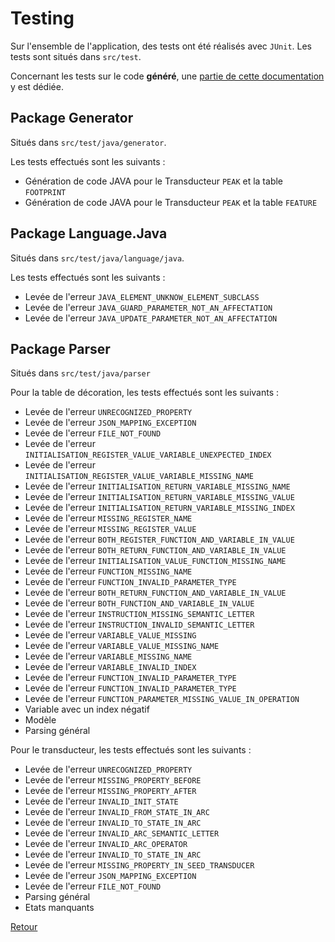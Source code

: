 # Testing

Sur l'ensemble de l'application, des tests ont été réalisés avec `JUnit`.
Les tests sont situés dans `src/test`.

Concernant les tests sur le code **généré**, une [partie de cette documentation](GeneratedCode.md) y est dédiée.

## Package Generator

Situés dans `src/test/java/generator`.

Les tests effectués sont les suivants :
- Génération de code JAVA pour le Transducteur `PEAK` et la table `FOOTPRINT`
- Génération de code JAVA pour le Transducteur `PEAK` et la table `FEATURE`

## Package Language.Java

Situés dans `src/test/java/language/java`.

Les tests effectués sont les suivants :
- Levée de l'erreur `JAVA_ELEMENT_UNKNOW_ELEMENT_SUBCLASS`
- Levée de l'erreur `JAVA_GUARD_PARAMETER_NOT_AN_AFFECTATION`
- Levée de l'erreur `JAVA_UPDATE_PARAMETER_NOT_AN_AFFECTATION`

## Package Parser

Situés dans `src/test/java/parser`

Pour la table de décoration, les tests effectués sont les suivants :
- Levée de l'erreur `UNRECOGNIZED_PROPERTY`
- Levée de l'erreur `JSON_MAPPING_EXCEPTION`
- Levée de l'erreur `FILE_NOT_FOUND`
- Levée de l'erreur `INITIALISATION_REGISTER_VALUE_VARIABLE_UNEXPECTED_INDEX`
- Levée de l'erreur `INITIALISATION_REGISTER_VALUE_VARIABLE_MISSING_NAME`
- Levée de l'erreur `INITIALISATION_RETURN_VARIABLE_MISSING_NAME`
- Levée de l'erreur `INITIALISATION_RETURN_VARIABLE_MISSING_VALUE`
- Levée de l'erreur `INITIALISATION_RETURN_VARIABLE_MISSING_INDEX`
- Levée de l'erreur `MISSING_REGISTER_NAME`
- Levée de l'erreur `MISSING_REGISTER_VALUE`
- Levée de l'erreur `BOTH_REGISTER_FUNCTION_AND_VARIABLE_IN_VALUE`
- Levée de l'erreur `BOTH_RETURN_FUNCTION_AND_VARIABLE_IN_VALUE`
- Levée de l'erreur `INITIALISATION_VALUE_FUNCTION_MISSING_NAME`
- Levée de l'erreur `FUNCTION_MISSING_NAME`
- Levée de l'erreur `FUNCTION_INVALID_PARAMETER_TYPE`
- Levée de l'erreur `BOTH_RETURN_FUNCTION_AND_VARIABLE_IN_VALUE`
- Levée de l'erreur `BOTH_FUNCTION_AND_VARIABLE_IN_VALUE`
- Levée de l'erreur `INSTRUCTION_MISSING_SEMANTIC_LETTER`
- Levée de l'erreur `INSTRUCTION_INVALID_SEMANTIC_LETTER`
- Levée de l'erreur `VARIABLE_VALUE_MISSING`
- Levée de l'erreur `VARIABLE_VALUE_MISSING_NAME`
- Levée de l'erreur `VARIABLE_MISSING_NAME`
- Levée de l'erreur `VARIABLE_INVALID_INDEX`
- Levée de l'erreur `FUNCTION_INVALID_PARAMETER_TYPE`
- Levée de l'erreur `FUNCTION_INVALID_PARAMETER_TYPE`
- Levée de l'erreur `FUNCTION_PARAMETER_MISSING_VALUE_IN_OPERATION`
- Variable avec un index négatif
- Modèle
- Parsing général

Pour le transducteur, les tests effectués sont les suivants :
- Levée de l'erreur `UNRECOGNIZED_PROPERTY`
- Levée de l'erreur `MISSING_PROPERTY_BEFORE`
- Levée de l'erreur `MISSING_PROPERTY_AFTER`
- Levée de l'erreur `INVALID_INIT_STATE`
- Levée de l'erreur `INVALID_FROM_STATE_IN_ARC`
- Levée de l'erreur `INVALID_TO_STATE_IN_ARC`
- Levée de l'erreur `INVALID_ARC_SEMANTIC_LETTER`
- Levée de l'erreur `INVALID_ARC_OPERATOR`
- Levée de l'erreur `INVALID_TO_STATE_IN_ARC`
- Levée de l'erreur `MISSING_PROPERTY_IN_SEED_TRANSDUCER`
- Levée de l'erreur `JSON_MAPPING_EXCEPTION`
- Levée de l'erreur `FILE_NOT_FOUND`
- Parsing général
- Etats manquants

[Retour](../README.md)
